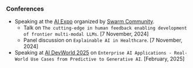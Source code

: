 ### Conferences

- Speaking at the [AI Expo](https://events.ringcentral.com/events/swarm-ai-expo) organized by [Swarm Community](https://swarmcommunity.org/).
  - Talk on `The cutting-edge in human feedback enabling development of frontier multi-modal LLMs`. [7 November, 2024]
  - Panel discussion on `Explainable AI in Healthcare`. [7 November, 2024]
- Speaking at [AI DevWorld 2025](https://aidevworld.com/) on `Enterprise AI Applications - Real-World Use Cases from Predictive to Generative AI`. [February, 2025]
<!-- - Speaking at [Cypher 2024](https://cypher.aimresearch.co/) on `Enabling the Development of Multi-Modal LLMs`. -->

<!-- ### Podcasts
### Workshops 
### Other -->
